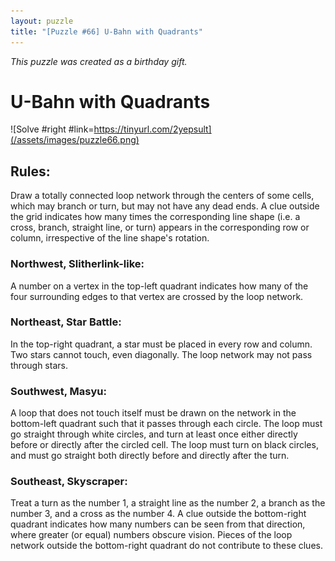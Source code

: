 ```yaml
---
layout: puzzle
title: "[Puzzle #66] U-Bahn with Quadrants"
---
```


*This puzzle was created as a birthday gift.*

# U-Bahn with Quadrants

![Solve #right #link=https://tinyurl.com/2yepsult](/assets/images/puzzle66.png)

## Rules:

Draw a totally connected loop network through the centers of some cells, which may branch or turn, but may not have any dead ends. A clue outside the grid indicates how many times the corresponding line shape (i.e. a cross, branch, straight line, or turn) appears in the corresponding row or column, irrespective of the line shape's rotation.

### Northwest, Slitherlink-like:

A number on a vertex in the top-left quadrant indicates how many of the four surrounding edges to that vertex are crossed by the loop network.

### Northeast, Star Battle:

In the top-right quadrant, a star must be placed in every row and column. Two stars cannot touch, even diagonally. The loop network may not pass through stars.

### Southwest, Masyu:

A loop that does not touch itself must be drawn on the network in the bottom-left quadrant such that it passes through each circle. The loop must go straight through white circles, and turn at least once either directly before or directly after the circled cell. The loop must turn on black circles, and must go straight both directly before and directly after the turn.

### Southeast, Skyscraper:

Treat a turn as the number 1, a straight line as the number 2, a branch as the number 3, and a cross as the number 4. A clue outside the bottom-right quadrant indicates how many numbers can be seen from that direction, where greater (or equal) numbers obscure vision. Pieces of the loop network outside the bottom-right quadrant do not contribute to these clues. 
